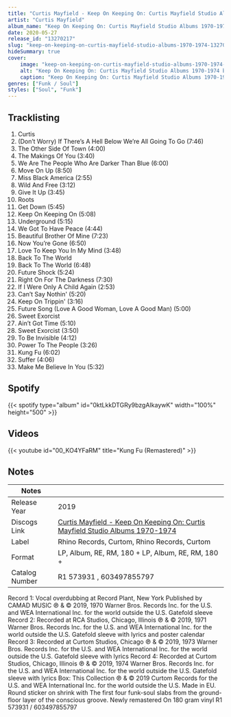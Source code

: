 ```yaml
---
title: "Curtis Mayfield - Keep On Keeping On: Curtis Mayfield Studio Albums 1970-1974"
artist: "Curtis Mayfield"
album_name: "Keep On Keeping On: Curtis Mayfield Studio Albums 1970-1974"
date: 2020-05-27
release_id: "13270217"
slug: "keep-on-keeping-on-curtis-mayfield-studio-albums-1970-1974-13270217"
hideSummary: true
cover:
    image: "keep-on-keeping-on-curtis-mayfield-studio-albums-1970-1974-13270217.jpg"
    alt: "Keep On Keeping On: Curtis Mayfield Studio Albums 1970-1974 by Curtis Mayfield"
    caption: "Keep On Keeping On: Curtis Mayfield Studio Albums 1970-1974 by Curtis Mayfield"
genres: ["Funk / Soul"]
styles: ["Soul", "Funk"]
---
```

## Tracklisting
1. Curtis
2. (Don’t Worry) If There’s A Hell Below We’re All Going To Go (7:46)
3. The Other Side Of Town (4:00)
4. The Makings Of You (3:40)
5. We Are The People Who Are Darker Than Blue (6:00)
6. Move On Up (8:50)
7. Miss Black America  (2:55)
8. Wild And Free (3:12)
9. Give It Up (3:45)
10. Roots
11. Get Down (5:45)
12. Keep On Keeping On (5:08)
13. Underground  (5:15)
14. We Got To Have Peace (4:44)
15. Beautiful Brother Of Mine (7:23)
16. Now You’re Gone  (6:50)
17. Love To Keep You In My Mind (3:48)
18. Back To The World 
19. Back To The World (6:48)
20. Future Shock (5:24)
21. Right On For The Darkness  (7:30)
22. If I Were Only A Child Again (2:53)
23. Can’t Say Nothin' (5:20)
24. Keep On Trippin' (3:16)
25. Future Song (Love A Good Woman, Love A Good Man) (5:00)
26. Sweet Exorcist 
27. Ain’t Got Time (5:10)
28. Sweet Exorcist  (3:50)
29. To Be Invisible  (4:12)
30. Power To The People  (3:26)
31. Kung Fu (6:02)
32. Suffer  (4:06)
33. Make Me Believe In You (5:32)
## Spotify
{{< spotify type="album" id="0ktLkkDTGRy9bzgAIkaywK" width="100%" height="500" >}}

## Videos
{{< youtube id="00_KO4YFaRM" title="Kung Fu (Remastered)" >}}

## Notes
| Notes          |             |
| ---------------| ----------- |
| Release Year   | 2019 |
| Discogs Link   | [Curtis Mayfield - Keep On Keeping On: Curtis Mayfield Studio Albums 1970-1974](https://www.discogs.com/release/13270217-Curtis-Keep-On-Keeping-On-Curtis-Mayfield-Studio-Albums-1970-1974) |
| Label          | Rhino Records, Curtom, Rhino Records, Curtom |
| Format         | LP, Album, RE, RM, 180 + LP, Album, RE, RM, 180 +  |
| Catalog Number | R1 573931 , 603497855797 |

Record 1: Vocal overdubbing at Record Plant, New York Published by CAMAD MUSIC ℗ & © 2019, 1970 Warner Bros. Records Inc. for the U.S. and WEA International Inc. for the world outside the U.S. Gatefold sleeve  Record 2: Recorded at RCA Studios, Chicago, Illinois ℗ & © 2019, 1971 Warner Bros. Records Inc. for the U.S. and WEA International Inc. for the world outside the U.S. Gatefold sleeve with lyrics and poster calendar  Record 3: Recorded at Curtom Studios, Chicago ℗ & © 2019, 1973 Warner Bros. Records Inc. for the U.S. and WEA International Inc. for the world outside the U.S. Gatefold sleeve with lyrics  Record 4: Recorded at Curtom Studios, Chicago, Illinois ℗ & © 2019, 1974 Warner Bros. Records Inc. for the U.S. and WEA International Inc. for the world outside the U.S. Gatefold sleeve with lyrics  Box: This Collection ℗ & ©  2019 Curtom Records for the U.S. and WEA International Inc. for the world outside the U.S. Made in EU.  Round sticker on shrink with The first four funk-soul slabs from the ground-floor layer of the conscious groove. Newly remastered On 180 gram vinyl R1 573931 / 603497855797 
